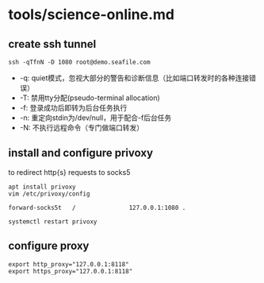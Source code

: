 # tools/science-online.md

## create ssh tunnel
```
ssh -qTfnN -D 1080 root@demo.seafile.com
```

- -q: quiet模式，忽视大部分的警告和诊断信息（比如端口转发时的各种连接错误）
- -T: 禁用tty分配(pseudo-terminal allocation)
- -f: 登录成功后即转为后台任务执行
- -n: 重定向stdin为/dev/null，用于配合-f后台任务
- -N: 不执行远程命令（专门做端口转发）

## install and configure privoxy

to redirect http{s} requests to socks5
```
apt install privoxy
vim /etc/privoxy/config
```

```
forward-socks5t   /               127.0.0.1:1080 .
```

```
systemctl restart privoxy
```

## configure proxy
```
export http_proxy="127.0.0.1:8118"
export https_proxy="127.0.0.1:8118"
```
